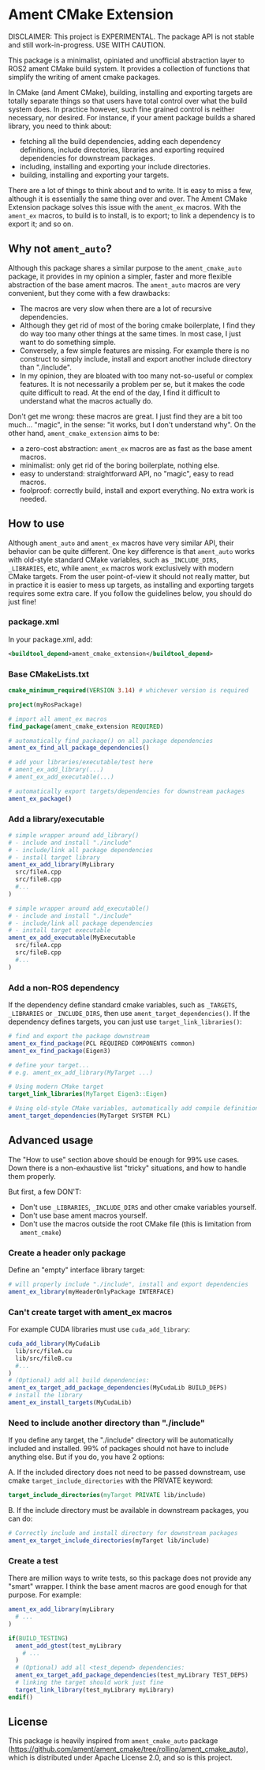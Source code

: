# Ament CMake Extension

DISCLAIMER: This project is EXPERIMENTAL. The package API is not stable and still work-in-progress. USE WITH CAUTION.

This package is a minimalist, opiniated and unofficial abstraction layer to ROS2 ament CMake build system. It provides a collection of functions that simplify the writing of ament cmake packages.

In CMake (and Ament CMake), building, installing and exporting targets are totally separate things so that users have total control over what the build system does. In practice however, such fine grained control is neither necessary, nor desired. For instance, if your ament package builds a shared library, you need to think about:

- fetching all the build dependencies, adding each dependency definitions, include directories, libraries and exporting required dependencies for downstream packages.
- including, installing and exporting your include directories.
- building, installing and exporting your targets.

There are a lot of things to think about and to write. It is easy to miss a few, although it is essentially the same thing over and over. The Ament CMake Extension package solves this issue with the `ament_ex` macros. With the `ament_ex` macros, to build is to install, is to export; to link a dependency is to export it; and so on.

## Why not `ament_auto`?

Although this package shares a similar purpose to the `ament_cmake_auto` package, it provides in my opinion a simpler, faster and more flexible abstraction of the base ament macros. The `ament_auto` macros are very convenient, but they come with a few drawbacks:

- The macros are very slow when there are a lot of recursive dependencies.
- Although they get rid of most of the boring cmake boilerplate, I find they do way too many other things at the same times. In most case, I just want to do something simple.
- Conversely, a few simple features are missing. For example there is no construct to simply include, install and export another include directory than "./include".
- In my opinion, they are bloated with too many not-so-useful or complex features. It is not necessarily a problem per se, but it makes the code quite difficult to read. At the end of the day, I find it difficult to understand what the macros actually do.

Don't get me wrong: these macros are great. I just find they are a bit too much... "magic", in the sense: "it works, but I don't understand why". On the other hand, `ament_cmake_extension` aims to be:

- a zero-cost abstraction: `ament_ex` macros are as fast as the base ament macros.
- minimalist: only get rid of the boring boilerplate, nothing else.
- easy to understand: straightforward API, no "magic", easy to read macros.
- foolproof: correctly build, install and export everything. No extra work is needed.

## How to use

Although `ament_auto` and `ament_ex` macros have very similar API, their behavior can be quite different. One key difference is that `ament_auto` works with old-style standard CMake variables, such as `_INCLUDE_DIRS`, `_LIBRARIES`, etc, while `ament_ex` macros work exclusively with modern CMake targets. From the user point-of-view it should not really matter, but in practice it is easier to mess up targets, as installing and exporting targets requires some extra care. If you follow the guidelines below, you should do just fine!

### package.xml

In your package.xml, add:

```xml
<buildtool_depend>ament_cmake_extension</buildtool_depend>
```

### Base CMakeLists.txt

```cmake
cmake_minimum_required(VERSION 3.14) # whichever version is required

project(myRosPackage)

# import all ament_ex macros
find_package(ament_cmake_extension REQUIRED)

# automatically find_package() on all package dependencies
ament_ex_find_all_package_dependencies()

# add your libraries/executable/test here
# ament_ex_add_library(...)
# ament_ex_add_executable(...)

# automatically export targets/dependencies for downstream packages
ament_ex_package()
```

### Add a library/executable

```cmake
# simple wrapper around add_library()
# - include and install "./include"
# - include/link all package dependencies
# - install target library
ament_ex_add_library(MyLibrary
  src/fileA.cpp
  src/fileB.cpp
  #...
)

# simple wrapper around add_executable()
# - include and install "./include"
# - include/link all package dependencies
# - install target executable
ament_ex_add_executable(MyExecutable
  src/fileA.cpp
  src/fileB.cpp
  #...
)
```

### Add a non-ROS dependency

If the dependency define standard cmake variables, such as `_TARGETS`, `_LIBRARIES` or `_INCLUDE_DIRS`, then use `ament_target_dependencies()`. If the dependency defines targets, you can just use `target_link_libraries()`:

```cmake
# find and export the package downstream
ament_ex_find_package(PCL REQUIRED COMPONENTS common)
ament_ex_find_package(Eigen3)

# define your target...
# e.g. ament_ex_add_library(MyTarget ...)

# Using modern CMake target
target_link_libraries(MyTarget Eigen3::Eigen)

# Using old-style CMake variables, automatically add compile definitions, include directories and link libraries from dependency
ament_target_dependencies(MyTarget SYSTEM PCL)
```

## Advanced usage

The "How to use" section above should be enough for 99% use cases. Down there is a non-exhaustive list "tricky" situations, and how to handle them properly.

But first, a few DON'T:

- Don't use `_LIBRARIES`, `_INCLUDE_DIRS` and other cmake variables yourself.
- Don't use base ament macros yourself.
- Don't use the macros outside the root CMake file (this is limitation from `ament_cmake`)

### Create a header only package

Define an "empty" interface library target:

```cmake
# will properly include "./include", install and export dependencies
ament_ex_library(myHeaderOnlyPackage INTERFACE)
```

### Can't create target with ament_ex macros

For example CUDA libraries must use `cuda_add_library`:

```cmake
cuda_add_library(MyCudaLib
  lib/src/fileA.cu
  lib/src/fileB.cu
  #...
)
# (Optional) add all build dependencies:
ament_ex_target_add_package_dependencies(MyCudaLib BUILD_DEPS)
# install the library
ament_ex_install_targets(MyCudaLib)
```

### Need to include another directory than "./include"

If you define any target, the "./include" directory will be automatically included and installed. 99% of packages should not have to include anything else. But if you do, you have 2 options:

A. If the included directory does not need to be passed downstream, use cmake `target_include_directories` with the PRIVATE keyword:

```cmake
target_include_directories(myTarget PRIVATE lib/include)
```

B. If the include directory must be available in downstream packages, you can do:

```cmake
# Correctly include and install directory for downstream packages
ament_ex_target_include_directories(myTarget lib/include)
```

### Create a test

There are million ways to write tests, so this package does not provide any "smart" wrapper. I think the base ament macros are good enough for that purpose. For example:

```cmake
ament_ex_add_library(myLibrary
  # ...
)

if(BUILD_TESTING)
  ament_add_gtest(test_myLibrary
    # ...
  )
  # (Optional) add all <test_depend> dependencies:
  ament_ex_target_add_package_dependencies(test_myLibrary TEST_DEPS)
  # linking the target should work just fine
  target_link_library(test_myLibrary myLibrary)
endif()
```

## License

This package is heavily inspired from `ament_cmake_auto` package (<https://github.com/ament/ament_cmake/tree/rolling/ament_cmake_auto>), which is distributed under Apache License 2.0, and so is this project.
